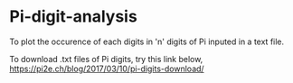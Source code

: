 # Pi-digit-analysis
  To plot the occurence of each digits in 'n' digits of Pi inputed in a text file.
  
  To download .txt files of Pi digits, try this link below,
  https://pi2e.ch/blog/2017/03/10/pi-digits-download/
